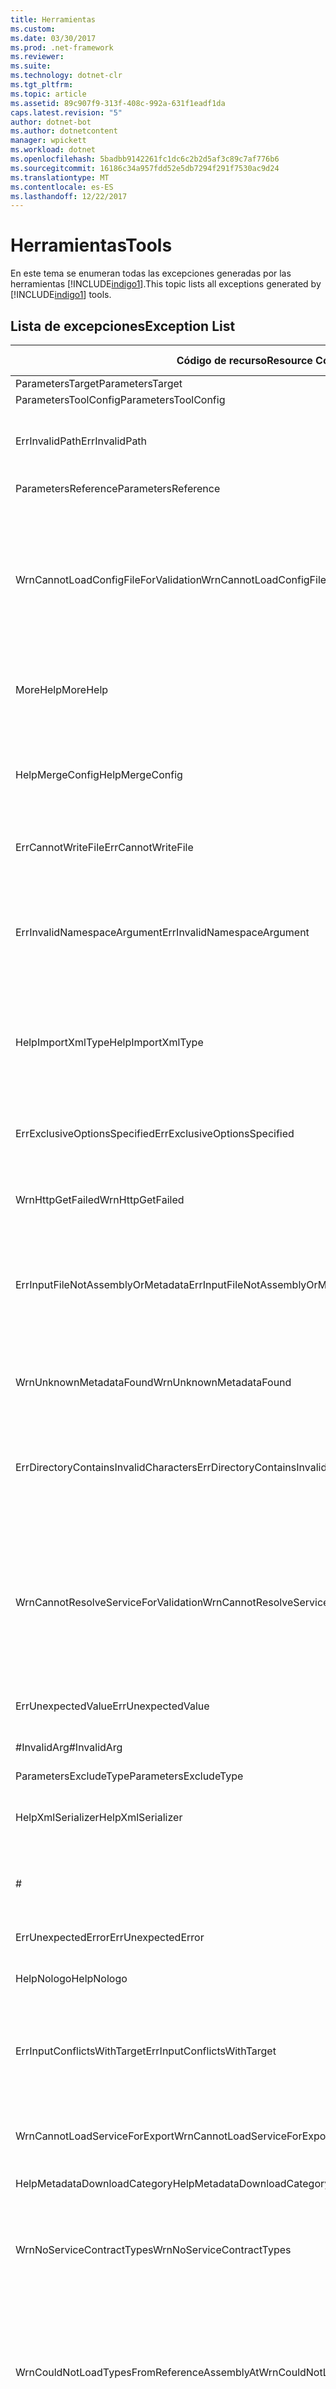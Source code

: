 ```yaml
---
title: Herramientas
ms.custom: 
ms.date: 03/30/2017
ms.prod: .net-framework
ms.reviewer: 
ms.suite: 
ms.technology: dotnet-clr
ms.tgt_pltfrm: 
ms.topic: article
ms.assetid: 89c907f9-313f-408c-992a-631f1eadf1da
caps.latest.revision: "5"
author: dotnet-bot
ms.author: dotnetcontent
manager: wpickett
ms.workload: dotnet
ms.openlocfilehash: 5badbb9142261fc1dc6c2b2d5af3c89c7af776b6
ms.sourcegitcommit: 16186c34a957fdd52e5db7294f291f7530ac9d24
ms.translationtype: MT
ms.contentlocale: es-ES
ms.lasthandoff: 12/22/2017
---
```

# <a name="tools"></a><span data-ttu-id="ecb5a-102">Herramientas</span><span class="sxs-lookup"><span data-stu-id="ecb5a-102">Tools</span></span>
<span data-ttu-id="ecb5a-103">En este tema se enumeran todas las excepciones generadas por las herramientas [!INCLUDE[indigo1](../../../../../includes/indigo1-md.md)].</span><span class="sxs-lookup"><span data-stu-id="ecb5a-103">This topic lists all exceptions generated by [!INCLUDE[indigo1](../../../../../includes/indigo1-md.md)] tools.</span></span>  
  
## <a name="exception-list"></a><span data-ttu-id="ecb5a-104">Lista de excepciones</span><span class="sxs-lookup"><span data-stu-id="ecb5a-104">Exception List</span></span>  
  
|<span data-ttu-id="ecb5a-105">Código de recurso</span><span class="sxs-lookup"><span data-stu-id="ecb5a-105">Resource Code</span></span>|<span data-ttu-id="ecb5a-106">Cadena de recurso</span><span class="sxs-lookup"><span data-stu-id="ecb5a-106">Resource String</span></span>|  
|-------------------|---------------------|  
|<span data-ttu-id="ecb5a-107">ParametersTarget</span><span class="sxs-lookup"><span data-stu-id="ecb5a-107">ParametersTarget</span></span>|<span data-ttu-id="ecb5a-108">\<enum ></span><span class="sxs-lookup"><span data-stu-id="ecb5a-108">\<enum></span></span>|  
|<span data-ttu-id="ecb5a-109">ParametersToolConfig</span><span class="sxs-lookup"><span data-stu-id="ecb5a-109">ParametersToolConfig</span></span>|<span data-ttu-id="ecb5a-110">\<configFile ></span><span class="sxs-lookup"><span data-stu-id="ecb5a-110">\<configFile></span></span>|  
|<span data-ttu-id="ecb5a-111">ErrInvalidPath</span><span class="sxs-lookup"><span data-stu-id="ecb5a-111">ErrInvalidPath</span></span>|<span data-ttu-id="ecb5a-112">La ruta de acceso especificada no es válida.</span><span class="sxs-lookup"><span data-stu-id="ecb5a-112">The specified is an invalid path.</span></span> <span data-ttu-id="ecb5a-113">Compruebe el argumento especificado.</span><span class="sxs-lookup"><span data-stu-id="ecb5a-113">Check the specified argument.</span></span>|  
|<span data-ttu-id="ecb5a-114">ParametersReference</span><span class="sxs-lookup"><span data-stu-id="ecb5a-114">ParametersReference</span></span>|<span data-ttu-id="ecb5a-115">\<ruta de acceso de archivo ></span><span class="sxs-lookup"><span data-stu-id="ecb5a-115">\<file path></span></span>|  
|<span data-ttu-id="ecb5a-116">WrnCannotLoadConfigFileForValidation</span><span class="sxs-lookup"><span data-stu-id="ecb5a-116">WrnCannotLoadConfigFileForValidation</span></span>|<span data-ttu-id="ecb5a-117">Se ha producido un error durante el procesamiento del archivo de configuración cargado de la ubicación especificada.</span><span class="sxs-lookup"><span data-stu-id="ecb5a-117">An error occurred while processing the configuration file loaded from the specified location.</span></span> <span data-ttu-id="ecb5a-118">No se pueden validar los servicios que se definen en este archivo de configuración.</span><span class="sxs-lookup"><span data-stu-id="ecb5a-118">Services that are defined in this configuration file cannot be validated.</span></span>|  
|<span data-ttu-id="ecb5a-119">MoreHelp</span><span class="sxs-lookup"><span data-stu-id="ecb5a-119">MoreHelp</span></span>|<span data-ttu-id="ecb5a-120">Para más ayuda, escriba "svcutil" con los argumentos especificados.</span><span class="sxs-lookup"><span data-stu-id="ecb5a-120">For more help, type "svcutil" with the specified arguments.</span></span>|  
|<span data-ttu-id="ecb5a-121">HelpMergeConfig</span><span class="sxs-lookup"><span data-stu-id="ecb5a-121">HelpMergeConfig</span></span>|<span data-ttu-id="ecb5a-122">Provoca que la configuración generada se fusione con un archivo existente en lugar de sobrescribir el archivo existente.</span><span class="sxs-lookup"><span data-stu-id="ecb5a-122">Causes the generated configuration to be merged into an existing file instead of overwriting the existing file.</span></span>|  
|<span data-ttu-id="ecb5a-123">ErrCannotWriteFile</span><span class="sxs-lookup"><span data-stu-id="ecb5a-123">ErrCannotWriteFile</span></span>|<span data-ttu-id="ecb5a-124">No puede escribir en un archivo de salida.</span><span class="sxs-lookup"><span data-stu-id="ecb5a-124">Cannot write to an output file.</span></span>|  
|<span data-ttu-id="ecb5a-125">ErrInvalidNamespaceArgument</span><span class="sxs-lookup"><span data-stu-id="ecb5a-125">ErrInvalidNamespaceArgument</span></span>|<span data-ttu-id="ecb5a-126">El valor no válido especificado se pasó a la opción especificada.</span><span class="sxs-lookup"><span data-stu-id="ecb5a-126">The specified invalid value was passed to the specified option.</span></span> <span data-ttu-id="ecb5a-127">Especifique un espacio de nombres de destino separado por comas y par de espacio de nombres de CLR.</span><span class="sxs-lookup"><span data-stu-id="ecb5a-127">Specify a comma-separated target namespace and CLR namespace pair.</span></span>|  
|<span data-ttu-id="ecb5a-128">HelpImportXmlType</span><span class="sxs-lookup"><span data-stu-id="ecb5a-128">HelpImportXmlType</span></span>|<span data-ttu-id="ecb5a-129">Configura el serializador DataContract para importar tipos que no son DataContract como tipos IXmlSerializable.</span><span class="sxs-lookup"><span data-stu-id="ecb5a-129">Configures the DataContract serializer to import non-DataContract types as IXmlSerializable types.</span></span>|  
|<span data-ttu-id="ecb5a-130">ErrExclusiveOptionsSpecified</span><span class="sxs-lookup"><span data-stu-id="ecb5a-130">ErrExclusiveOptionsSpecified</span></span>|<span data-ttu-id="ecb5a-131">No se puede utilizar la opción especificada cuando se ha especificado la otra opción especificada.</span><span class="sxs-lookup"><span data-stu-id="ecb5a-131">The specified option cannot be used when the other specified option has been specified.</span></span>|  
|<span data-ttu-id="ecb5a-132">WrnHttpGetFailed</span><span class="sxs-lookup"><span data-stu-id="ecb5a-132">WrnHttpGetFailed</span></span>|<span data-ttu-id="ecb5a-133">Error HTTP GET con el URI especificado.</span><span class="sxs-lookup"><span data-stu-id="ecb5a-133">HTTP GET Error with the specified URI.</span></span>|  
|<span data-ttu-id="ecb5a-134">ErrInputFileNotAssemblyOrMetadata</span><span class="sxs-lookup"><span data-stu-id="ecb5a-134">ErrInputFileNotAssemblyOrMetadata</span></span>|<span data-ttu-id="ecb5a-135">El archivo en la ubicación especificada leído a través del argumento de entrada especificado no parece ser un archivo de metadatos de XML o un ensamblado válido.</span><span class="sxs-lookup"><span data-stu-id="ecb5a-135">The file at the specified location read via the specified input argument does not appear to be an XML metadata file or a valid assembly.</span></span>|  
|<span data-ttu-id="ecb5a-136">WrnUnknownMetadataFound</span><span class="sxs-lookup"><span data-stu-id="ecb5a-136">WrnUnknownMetadataFound</span></span>|<span data-ttu-id="ecb5a-137">No puede guardar un documento de metadatos desconocido del tipo especificado.</span><span class="sxs-lookup"><span data-stu-id="ecb5a-137">Cannot save unrecognized metadata document of the specified type.</span></span>|  
|<span data-ttu-id="ecb5a-138">ErrDirectoryContainsInvalidCharacters</span><span class="sxs-lookup"><span data-stu-id="ecb5a-138">ErrDirectoryContainsInvalidCharacters</span></span>|<span data-ttu-id="ecb5a-139">El valor no válido especificado se pasó a la opción especificada.</span><span class="sxs-lookup"><span data-stu-id="ecb5a-139">The specified invalid value was passed to the specified option.</span></span> <span data-ttu-id="ecb5a-140">El carácter especificado no se permite en una ruta de acceso.</span><span class="sxs-lookup"><span data-stu-id="ecb5a-140">The specified character is not permitted in a path.</span></span>|  
|<span data-ttu-id="ecb5a-141">WrnCannotResolveServiceForValidation</span><span class="sxs-lookup"><span data-stu-id="ecb5a-141">WrnCannotResolveServiceForValidation</span></span>|<span data-ttu-id="ecb5a-142">No puede cargar un servicio con el configName especificado.</span><span class="sxs-lookup"><span data-stu-id="ecb5a-142">Unable to load a service with the specified configName.</span></span> <span data-ttu-id="ecb5a-143">Para validar un servicio, proporcione tanto el ensamblado que contiene el tipo de servicio como un ejecutable con la configuración para este servicio.</span><span class="sxs-lookup"><span data-stu-id="ecb5a-143">To validate a service, provide both the assembly that contains the service type and an executable with the configuration for this service.</span></span>|  
|<span data-ttu-id="ecb5a-144">ErrUnexpectedValue</span><span class="sxs-lookup"><span data-stu-id="ecb5a-144">ErrUnexpectedValue</span></span>|<span data-ttu-id="ecb5a-145">La opción especificada no soporta ningún valor.</span><span class="sxs-lookup"><span data-stu-id="ecb5a-145">The specified option does not support any values.</span></span>|  
|<span data-ttu-id="ecb5a-146">#InvalidArg</span><span class="sxs-lookup"><span data-stu-id="ecb5a-146">#InvalidArg</span></span>|<span data-ttu-id="ecb5a-147">Lo especificado contiene un argumento no válido.</span><span class="sxs-lookup"><span data-stu-id="ecb5a-147">The specified contains an invalid argument.</span></span>|  
|<span data-ttu-id="ecb5a-148">ParametersExcludeType</span><span class="sxs-lookup"><span data-stu-id="ecb5a-148">ParametersExcludeType</span></span>|<span data-ttu-id="ecb5a-149">\<type></span><span class="sxs-lookup"><span data-stu-id="ecb5a-149">\<type></span></span>|  
|<span data-ttu-id="ecb5a-150">HelpXmlSerializer</span><span class="sxs-lookup"><span data-stu-id="ecb5a-150">HelpXmlSerializer</span></span>|<span data-ttu-id="ecb5a-151">Genere tipos de datos que utilicen XmlSerializer para la serialización y deserialización.</span><span class="sxs-lookup"><span data-stu-id="ecb5a-151">Generate data types that use the XmlSerializer for serialization and deserialization.</span></span>|  
|#|---------------------------------------------------------------------------------------------------------------------=|  
|<span data-ttu-id="ecb5a-152">ErrUnexpectedError</span><span class="sxs-lookup"><span data-stu-id="ecb5a-152">ErrUnexpectedError</span></span>|<span data-ttu-id="ecb5a-153">Se produjo un error en la herramienta.</span><span class="sxs-lookup"><span data-stu-id="ecb5a-153">An error occurred in the tool.</span></span>|  
|<span data-ttu-id="ecb5a-154">HelpNologo</span><span class="sxs-lookup"><span data-stu-id="ecb5a-154">HelpNologo</span></span>|<span data-ttu-id="ecb5a-155">Se suprimen el mensaje del banner y el copyright.</span><span class="sxs-lookup"><span data-stu-id="ecb5a-155">The copyright and banner message is suppressed.</span></span>|  
|<span data-ttu-id="ecb5a-156">ErrInputConflictsWithTarget</span><span class="sxs-lookup"><span data-stu-id="ecb5a-156">ErrInputConflictsWithTarget</span></span>|<span data-ttu-id="ecb5a-157">El tipo de entrada leído de lo especificado no está soportado con la opción especificada establecida en el valor especificado.</span><span class="sxs-lookup"><span data-stu-id="ecb5a-157">The type of input read from the specified is not supported with the specified option set to the specified value.</span></span>|  
|<span data-ttu-id="ecb5a-158">WrnCannotLoadServiceForExport</span><span class="sxs-lookup"><span data-stu-id="ecb5a-158">WrnCannotLoadServiceForExport</span></span>|<span data-ttu-id="ecb5a-159">Se produjo un error al cargar el tipo de servicio que se va a exportar.</span><span class="sxs-lookup"><span data-stu-id="ecb5a-159">An error occurred while loading the service type to be exported.</span></span>|  
|<span data-ttu-id="ecb5a-160">HelpMetadataDownloadCategory</span><span class="sxs-lookup"><span data-stu-id="ecb5a-160">HelpMetadataDownloadCategory</span></span>|<span data-ttu-id="ecb5a-161">-= METADATA DOWNLOAD =-</span><span class="sxs-lookup"><span data-stu-id="ecb5a-161">-= METADATA DOWNLOAD =-</span></span>|  
|<span data-ttu-id="ecb5a-162">WrnNoServiceContractTypes</span><span class="sxs-lookup"><span data-stu-id="ecb5a-162">WrnNoServiceContractTypes</span></span>|<span data-ttu-id="ecb5a-163">No puede generar los tipos XmlSerializer para el ensamblado especificado.</span><span class="sxs-lookup"><span data-stu-id="ecb5a-163">Cannot generate XmlSerializer types for the specified assembly.</span></span> <span data-ttu-id="ecb5a-164">No se han encontrado tipos de contrato de servicios.</span><span class="sxs-lookup"><span data-stu-id="ecb5a-164">No service contract types were found.</span></span>|  
|<span data-ttu-id="ecb5a-165">WrnCouldNotLoadTypesFromReferenceAssemblyAt</span><span class="sxs-lookup"><span data-stu-id="ecb5a-165">WrnCouldNotLoadTypesFromReferenceAssemblyAt</span></span>|<span data-ttu-id="ecb5a-166">Se produjo un error al cargar tipos en un ensamblado que se cargó a partir de lo especificado.</span><span class="sxs-lookup"><span data-stu-id="ecb5a-166">An error occurred while loading types in an assembly that was loaded from the specified.</span></span> <span data-ttu-id="ecb5a-167">No se pueden cargar algunos tipos en el ensamblado y no están disponibles para la herramienta.</span><span class="sxs-lookup"><span data-stu-id="ecb5a-167">Some types in the assembly cannot be loaded and are unavailable to the tool.</span></span>|  
|<span data-ttu-id="ecb5a-168">ErrDirectoryPointsToAFile</span><span class="sxs-lookup"><span data-stu-id="ecb5a-168">ErrDirectoryPointsToAFile</span></span>|<span data-ttu-id="ecb5a-169">El valor no válido especificado se pasó a la opción especificada.</span><span class="sxs-lookup"><span data-stu-id="ecb5a-169">The specified invalid value was passed to the specified option.</span></span> <span data-ttu-id="ecb5a-170">El valor especificado es una ruta de acceso a un archivo.</span><span class="sxs-lookup"><span data-stu-id="ecb5a-170">The specified value is a path to a file.</span></span>|  
|<span data-ttu-id="ecb5a-171">Error</span><span class="sxs-lookup"><span data-stu-id="ecb5a-171">Error</span></span>|<span data-ttu-id="ecb5a-172">Error:</span><span class="sxs-lookup"><span data-stu-id="ecb5a-172">Error:</span></span>|  
|<span data-ttu-id="ecb5a-173">ErrDuplicateReferenceValues</span><span class="sxs-lookup"><span data-stu-id="ecb5a-173">ErrDuplicateReferenceValues</span></span>|<span data-ttu-id="ecb5a-174">El ensamblado especificado se cargó dos veces utilizando la opción especificada.</span><span class="sxs-lookup"><span data-stu-id="ecb5a-174">The specified assembly was loaded twice using the specified option.</span></span> <span data-ttu-id="ecb5a-175">Un ensamblado solo puede ser referencia una vez.</span><span class="sxs-lookup"><span data-stu-id="ecb5a-175">An assembly can only be reference once.</span></span>|  
|<span data-ttu-id="ecb5a-176">WrnNoXmlSerializerOperationBehavior</span><span class="sxs-lookup"><span data-stu-id="ecb5a-176">WrnNoXmlSerializerOperationBehavior</span></span>|<span data-ttu-id="ecb5a-177">No puede generar XmlSerializer para el ensamblado especificado.</span><span class="sxs-lookup"><span data-stu-id="ecb5a-177">Cannot generate XmlSerializer for the specified assembly.</span></span> <span data-ttu-id="ecb5a-178">Ningún contrato de servicios en el ensamblado se opera con XmlSerializerOperationBehavior.</span><span class="sxs-lookup"><span data-stu-id="ecb5a-178">No service contract in the assembly has an operation with XmlSerializerOperationBehavior.</span></span>|  
|<span data-ttu-id="ecb5a-179">ErrCannotCreateDirectory</span><span class="sxs-lookup"><span data-stu-id="ecb5a-179">ErrCannotCreateDirectory</span></span>|<span data-ttu-id="ecb5a-180">No puede crear el directorio especificado.</span><span class="sxs-lookup"><span data-stu-id="ecb5a-180">Cannot create the specified directory.</span></span>|  
|<span data-ttu-id="ecb5a-181">ErrCouldNotLoadTypesFromAssemblyAt</span><span class="sxs-lookup"><span data-stu-id="ecb5a-181">ErrCouldNotLoadTypesFromAssemblyAt</span></span>|<span data-ttu-id="ecb5a-182">No puede cargar ningún tipo en el ensamblado especificado.</span><span class="sxs-lookup"><span data-stu-id="ecb5a-182">Cannot load any types in the specified assembly.</span></span>|  
|<span data-ttu-id="ecb5a-183">ErrUnknownSwitch</span><span class="sxs-lookup"><span data-stu-id="ecb5a-183">ErrUnknownSwitch</span></span>|<span data-ttu-id="ecb5a-184">El modificador especificado es una opción desconocida.</span><span class="sxs-lookup"><span data-stu-id="ecb5a-184">The specified switch is an unrecognized option.</span></span>|  
|<span data-ttu-id="ecb5a-185">Logo</span><span class="sxs-lookup"><span data-stu-id="ecb5a-185">Logo</span></span>|<span data-ttu-id="ecb5a-186">El logotipo de la herramienta es "Microsoft ® Service Model Metadata Tool" con versión.</span><span class="sxs-lookup"><span data-stu-id="ecb5a-186">The logo of the tool is "Microsoft ® Service Model Metadata Tool" with version.</span></span>|  
|<span data-ttu-id="ecb5a-187">NoCodeWasGenerated</span><span class="sxs-lookup"><span data-stu-id="ecb5a-187">NoCodeWasGenerated</span></span>|<span data-ttu-id="ecb5a-188">No se generó ningún código.</span><span class="sxs-lookup"><span data-stu-id="ecb5a-188">No code was generated.</span></span><br /><br /> <span data-ttu-id="ecb5a-189">Si estaba intentando generar un cliente, esto podría ser porque los documentos de metadatos no contenían contratos válidos o servicios</span><span class="sxs-lookup"><span data-stu-id="ecb5a-189">If you were trying to generate a client, this could be because the metadata documents did not contain any valid contracts or services</span></span><br /><br /> <span data-ttu-id="ecb5a-190">o porque se descubrió que todos los contratos/servicios existían en ensamblados de referencia.</span><span class="sxs-lookup"><span data-stu-id="ecb5a-190">or because all contracts/services were discovered to exist in reference assemblies.</span></span> <span data-ttu-id="ecb5a-191">Compruebe que pasó todos los documentos de metadatos a la herramienta.</span><span class="sxs-lookup"><span data-stu-id="ecb5a-191">Verify that you passed all the metadata documents to the tool.</span></span>|  
|<span data-ttu-id="ecb5a-192">WrnUnableToLoadContractForSGen</span><span class="sxs-lookup"><span data-stu-id="ecb5a-192">WrnUnableToLoadContractForSGen</span></span>|<span data-ttu-id="ecb5a-193">Se produjo un error al cargar un tipo de contrato.</span><span class="sxs-lookup"><span data-stu-id="ecb5a-193">An error occurred while loading a contract type.</span></span> <span data-ttu-id="ecb5a-194">No puede generar el tipo XmlSerializer para este contrato.</span><span class="sxs-lookup"><span data-stu-id="ecb5a-194">Cannot generate the XmlSerializer type for this contract.</span></span> <span data-ttu-id="ecb5a-195">Se especifican el tipo y detalles.</span><span class="sxs-lookup"><span data-stu-id="ecb5a-195">The type and details are specified.</span></span>|  
|<span data-ttu-id="ecb5a-196">WrnOptionConflictsWithInput</span><span class="sxs-lookup"><span data-stu-id="ecb5a-196">WrnOptionConflictsWithInput</span></span>|<span data-ttu-id="ecb5a-197">La opción especificada no se puede utilizar con varios ensamblados de entrada.</span><span class="sxs-lookup"><span data-stu-id="ecb5a-197">The specified option cannot be used with multiple input assemblies.</span></span> <span data-ttu-id="ecb5a-198">Se omite la opción especificada.</span><span class="sxs-lookup"><span data-stu-id="ecb5a-198">The specified option is ignored.</span></span>|  
|<span data-ttu-id="ecb5a-199">ErrUnableToImportMetadata</span><span class="sxs-lookup"><span data-stu-id="ecb5a-199">ErrUnableToImportMetadata</span></span>|<span data-ttu-id="ecb5a-200">Se produjo un error crítico al intentar importar los metadatos.</span><span class="sxs-lookup"><span data-stu-id="ecb5a-200">A critical error occurred while attempting to import metadata.</span></span>|  
|<span data-ttu-id="ecb5a-201">ErrInvalidSerializer</span><span class="sxs-lookup"><span data-stu-id="ecb5a-201">ErrInvalidSerializer</span></span>|<span data-ttu-id="ecb5a-202">Un valor de serializador no válido se pasó a la opción especificada.</span><span class="sxs-lookup"><span data-stu-id="ecb5a-202">An invalid serializer value was passed to the specified option.</span></span> <span data-ttu-id="ecb5a-203">Se especifican los serializadores soportados.</span><span class="sxs-lookup"><span data-stu-id="ecb5a-203">The supported serializers are specified.</span></span>|  
|<span data-ttu-id="ecb5a-204">SavingDownloadedMetadata</span><span class="sxs-lookup"><span data-stu-id="ecb5a-204">SavingDownloadedMetadata</span></span>|<span data-ttu-id="ecb5a-205">Guardando los archivos de metadatos descargados...</span><span class="sxs-lookup"><span data-stu-id="ecb5a-205">Saving downloaded metadata files...</span></span>|  
|<span data-ttu-id="ecb5a-206">WrnNoConfigForServices</span><span class="sxs-lookup"><span data-stu-id="ecb5a-206">WrnNoConfigForServices</span></span>|<span data-ttu-id="ecb5a-207">Ninguno de los ensamblados pasados eran ejecutables con archivo de configuración o ninguno de los archivos de configuración contenía servicios con el nombre de configuración especificado.</span><span class="sxs-lookup"><span data-stu-id="ecb5a-207">None of the assemblies passed were executables with configuration file or none of the configuration files contained services with the specified configuration name.</span></span>|  
|<span data-ttu-id="ecb5a-208">ErrInputConflictsWithOption</span><span class="sxs-lookup"><span data-stu-id="ecb5a-208">ErrInputConflictsWithOption</span></span>|<span data-ttu-id="ecb5a-209">La entrada leída a partir de lo especificado no se puede utilizar con la opción especificada porque implica modos diferentes de operación de la herramienta.</span><span class="sxs-lookup"><span data-stu-id="ecb5a-209">The input read from the specified cannot be used with the specified option because they imply different modes of tool operation.</span></span>|  
|<span data-ttu-id="ecb5a-210">ErrUnableToExportEndpoints</span><span class="sxs-lookup"><span data-stu-id="ecb5a-210">ErrUnableToExportEndpoints</span></span>|<span data-ttu-id="ecb5a-211">Se produjo un error al exportar el tipo de servicio especificado.</span><span class="sxs-lookup"><span data-stu-id="ecb5a-211">An error occurred while exporting the specified service type.</span></span>|  
|<span data-ttu-id="ecb5a-212">ErrInputSchemaParseError</span><span class="sxs-lookup"><span data-stu-id="ecb5a-212">ErrInputSchemaParseError</span></span>|<span data-ttu-id="ecb5a-213">Se produjo un error de análisis del esquema XML al leer a partir de lo especificado.</span><span class="sxs-lookup"><span data-stu-id="ecb5a-213">An XML schema parsing error occurred while reading the specified.</span></span> <span data-ttu-id="ecb5a-214">Compruebe que el formato XML es correcto y válido.</span><span class="sxs-lookup"><span data-stu-id="ecb5a-214">Verify that the XML is both well-formed and valid.</span></span>|  
|<span data-ttu-id="ecb5a-215">ErrInputPolicyParseError</span><span class="sxs-lookup"><span data-stu-id="ecb5a-215">ErrInputPolicyParseError</span></span>|<span data-ttu-id="ecb5a-216">Se produjo un error de análisis de WS-Policy al leer a partir de lo especificado.</span><span class="sxs-lookup"><span data-stu-id="ecb5a-216">A WS-Policy parsing error occurred while reading the specified.</span></span> <span data-ttu-id="ecb5a-217">Compruebe que el formato XML es correcto y válido.</span><span class="sxs-lookup"><span data-stu-id="ecb5a-217">Verify that the XML is both well-formed and valid.</span></span>|  
|<span data-ttu-id="ecb5a-218">ErrUnableToLoadReferenceType</span><span class="sxs-lookup"><span data-stu-id="ecb5a-218">ErrUnableToLoadReferenceType</span></span>|<span data-ttu-id="ecb5a-219">Se produjo un error al cargar un tipo de contrato de referencia.</span><span class="sxs-lookup"><span data-stu-id="ecb5a-219">An error occurred while loading a referenced contract type.</span></span> <span data-ttu-id="ecb5a-220">Se ignora este tipo especificado.</span><span class="sxs-lookup"><span data-stu-id="ecb5a-220">This specified type is ignored.</span></span>|  
|<span data-ttu-id="ecb5a-221">WrnCannotLoadServiceForValidation</span><span class="sxs-lookup"><span data-stu-id="ecb5a-221">WrnCannotLoadServiceForValidation</span></span>|<span data-ttu-id="ecb5a-222">Se produjo un error al cargar el servicio a validar.</span><span class="sxs-lookup"><span data-stu-id="ecb5a-222">An error occurred while loading the service to be validated.</span></span> <span data-ttu-id="ecb5a-223">Se especifican el tipo y detalles.</span><span class="sxs-lookup"><span data-stu-id="ecb5a-223">The type and details are specified.</span></span>|  
|<span data-ttu-id="ecb5a-224">HelpCodeGenerationCategory</span><span class="sxs-lookup"><span data-stu-id="ecb5a-224">HelpCodeGenerationCategory</span></span>|<span data-ttu-id="ecb5a-225">-= CODE GENERATION =-</span><span class="sxs-lookup"><span data-stu-id="ecb5a-225">-= CODE GENERATION =-</span></span>|  
|<span data-ttu-id="ecb5a-226">RetreivingMetadataWithMexAndDisco</span><span class="sxs-lookup"><span data-stu-id="ecb5a-226">RetreivingMetadataWithMexAndDisco</span></span>|<span data-ttu-id="ecb5a-227">Intentando descargar los metadatos a partir de lo especificado utilizando intercambio de metadatos WS o DISCO.</span><span class="sxs-lookup"><span data-stu-id="ecb5a-227">Attempting to download metadata from the specified using WS-Metadata Exchange or DISCO.</span></span>|  
|<span data-ttu-id="ecb5a-228">ErrGeneralSchemaValidation</span><span class="sxs-lookup"><span data-stu-id="ecb5a-228">ErrGeneralSchemaValidation</span></span>|<span data-ttu-id="ecb5a-229">Se produjo un error al comprobar los esquemas XML que se generaron durante la exportación.</span><span class="sxs-lookup"><span data-stu-id="ecb5a-229">An error occurred while verifying XML schemas that were generated during export.</span></span>|  
|<span data-ttu-id="ecb5a-230">ParametersDirectory</span><span class="sxs-lookup"><span data-stu-id="ecb5a-230">ParametersDirectory</span></span>|<span data-ttu-id="ecb5a-231">\<directorio ></span><span class="sxs-lookup"><span data-stu-id="ecb5a-231">\<directory></span></span>|  
|<span data-ttu-id="ecb5a-232">ErrCannotLoadSpecifiedType</span><span class="sxs-lookup"><span data-stu-id="ecb5a-232">ErrCannotLoadSpecifiedType</span></span>|<span data-ttu-id="ecb5a-233">Ningún tipo se puede cargar para el valor especificado que se pasó a la opción especificada.</span><span class="sxs-lookup"><span data-stu-id="ecb5a-233">No type can be loaded for the specified value that was passed to the specified option.</span></span> <span data-ttu-id="ecb5a-234">Asegúrese de que el ensamblado al que pertenece este tipo se especifica utilizando la opción especificada.</span><span class="sxs-lookup"><span data-stu-id="ecb5a-234">Ensure that the assembly that this type belongs to is specified using the specified option.</span></span>|  
|<span data-ttu-id="ecb5a-235">ErrOptionModeConflict</span><span class="sxs-lookup"><span data-stu-id="ecb5a-235">ErrOptionModeConflict</span></span>|<span data-ttu-id="ecb5a-236">La opción especificada no se puede utilizar con la opción especificada porque implican tipos de salida diferentes.</span><span class="sxs-lookup"><span data-stu-id="ecb5a-236">The specified option cannot be used with the specified option because they imply different output types.</span></span>|  
|<span data-ttu-id="ecb5a-237">ErrIsNotAnAssembly</span><span class="sxs-lookup"><span data-stu-id="ecb5a-237">ErrIsNotAnAssembly</span></span>|<span data-ttu-id="ecb5a-238">No puede cargar lo especificado como un ensamblado.</span><span class="sxs-lookup"><span data-stu-id="ecb5a-238">Cannot load the specified as an assembly.</span></span> <span data-ttu-id="ecb5a-239">Compruebe que este archivo es un .NET ensamblado.</span><span class="sxs-lookup"><span data-stu-id="ecb5a-239">Verify that this file is a .NET assembly.</span></span>|  
|<span data-ttu-id="ecb5a-240">ErrInputConflictsWithMode</span><span class="sxs-lookup"><span data-stu-id="ecb5a-240">ErrInputConflictsWithMode</span></span>|<span data-ttu-id="ecb5a-241">La entrada leída a partir de lo especificado es incoherente con otras opciones.</span><span class="sxs-lookup"><span data-stu-id="ecb5a-241">The input read from the specified is inconsistent with other options.</span></span>|  
|<span data-ttu-id="ecb5a-242">ErrDuplicateValuePassedToTypeArg</span><span class="sxs-lookup"><span data-stu-id="ecb5a-242">ErrDuplicateValuePassedToTypeArg</span></span>|<span data-ttu-id="ecb5a-243">El valor especificado se pasó varias veces a la opción especificada.</span><span class="sxs-lookup"><span data-stu-id="ecb5a-243">The specified value was passed to the specified option multiple times.</span></span> <span data-ttu-id="ecb5a-244">Se puede especificar cada tipo solo una vez.</span><span class="sxs-lookup"><span data-stu-id="ecb5a-244">Each type can be specified only once.</span></span>|  
|<span data-ttu-id="ecb5a-245">ErrInputEPRFileParseError</span><span class="sxs-lookup"><span data-stu-id="ecb5a-245">ErrInputEPRFileParseError</span></span>|<span data-ttu-id="ecb5a-246">No puede leer la referencia del extremo a partir de lo especificado.</span><span class="sxs-lookup"><span data-stu-id="ecb5a-246">Cannot read the endpoint reference from the specified.</span></span> <span data-ttu-id="ecb5a-247">Compruebe que el formato XML es correcto y válido.</span><span class="sxs-lookup"><span data-stu-id="ecb5a-247">Verify that the XML is both well-formed and valid.</span></span>|  
|<span data-ttu-id="ecb5a-248">ErrCouldNotCreateCodeProvider</span><span class="sxs-lookup"><span data-stu-id="ecb5a-248">ErrCouldNotCreateCodeProvider</span></span>|<span data-ttu-id="ecb5a-249">Un proveedor de código no se puede crear para el valor especificado, que se pasó al /{1} el argumento.</span><span class="sxs-lookup"><span data-stu-id="ecb5a-249">A code provider cannot be created for the specified value, that was passed to the /{1} argument.</span></span> <span data-ttu-id="ecb5a-250">Compruebe que el proveedor de código se instala y configura correctamente.</span><span class="sxs-lookup"><span data-stu-id="ecb5a-250">Verify that the code provider is properly installed and configured.</span></span>|  
|<span data-ttu-id="ecb5a-251">ErrPathTooLongDirOnly</span><span class="sxs-lookup"><span data-stu-id="ecb5a-251">ErrPathTooLongDirOnly</span></span>|<span data-ttu-id="ecb5a-252">El resultante la ruta de acceso especificada es demasiado largo.</span><span class="sxs-lookup"><span data-stu-id="ecb5a-252">The resultant specified path is too long.</span></span> <span data-ttu-id="ecb5a-253">Revise el argumento especificado.</span><span class="sxs-lookup"><span data-stu-id="ecb5a-253">Review the specified argument.</span></span>|  
|<span data-ttu-id="ecb5a-254">HelpDataContractSerializer</span><span class="sxs-lookup"><span data-stu-id="ecb5a-254">HelpDataContractSerializer</span></span>|<span data-ttu-id="ecb5a-255">Genere tipos de datos que utilicen el serializador DataContract para la serialización y deserialización.</span><span class="sxs-lookup"><span data-stu-id="ecb5a-255">Generate data types that use the DataContract Serializer for serialization and deserialization.</span></span>|  
|<span data-ttu-id="ecb5a-256">ErrUnableToExportEndpoint</span><span class="sxs-lookup"><span data-stu-id="ecb5a-256">ErrUnableToExportEndpoint</span></span>|<span data-ttu-id="ecb5a-257">Se produjo un error al exportar el nombre de punto de conexión especificado en el espacio de nombres especificado en el tipo de servicio especificado situado en el archivo de configuración cargado para el ensamblado.</span><span class="sxs-lookup"><span data-stu-id="ecb5a-257">An error occurred while exporting the specified  endpoint name in the specified namespace in the specified  service type found in the configuration file loaded for the assembly.</span></span>|  
|<span data-ttu-id="ecb5a-258">HelpUsage1</span><span class="sxs-lookup"><span data-stu-id="ecb5a-258">HelpUsage1</span></span>|<span data-ttu-id="ecb5a-259">Muestra el uso de la Ayuda.</span><span class="sxs-lookup"><span data-stu-id="ecb5a-259">Displays help usage.</span></span>|  
|<span data-ttu-id="ecb5a-260">HelpUsage2</span><span class="sxs-lookup"><span data-stu-id="ecb5a-260">HelpUsage2</span></span>|<span data-ttu-id="ecb5a-261">Muestra el uso de la Ayuda.</span><span class="sxs-lookup"><span data-stu-id="ecb5a-261">Displays help usage.</span></span>|  
|<span data-ttu-id="ecb5a-262">HelpUsage3</span><span class="sxs-lookup"><span data-stu-id="ecb5a-262">HelpUsage3</span></span>|<span data-ttu-id="ecb5a-263">Muestra el uso de la Ayuda.</span><span class="sxs-lookup"><span data-stu-id="ecb5a-263">Displays help usage.</span></span>|  
|<span data-ttu-id="ecb5a-264">HelpUsage4</span><span class="sxs-lookup"><span data-stu-id="ecb5a-264">HelpUsage4</span></span>|<span data-ttu-id="ecb5a-265">Muestra el uso de la Ayuda.</span><span class="sxs-lookup"><span data-stu-id="ecb5a-265">Displays help usage.</span></span>|  
|<span data-ttu-id="ecb5a-266">HelpUsage5</span><span class="sxs-lookup"><span data-stu-id="ecb5a-266">HelpUsage5</span></span>|<span data-ttu-id="ecb5a-267">Muestra el uso de la Ayuda.</span><span class="sxs-lookup"><span data-stu-id="ecb5a-267">Displays help usage.</span></span>|  
|<span data-ttu-id="ecb5a-268">ErrDirectoryNotFound</span><span class="sxs-lookup"><span data-stu-id="ecb5a-268">ErrDirectoryNotFound</span></span>|<span data-ttu-id="ecb5a-269">No se puede encontrar el directorio especificado.</span><span class="sxs-lookup"><span data-stu-id="ecb5a-269">The specified directory cannot be found.</span></span> <span data-ttu-id="ecb5a-270">Compruebe que el directorio existe y que tiene los permisos adecuados para leerlo.</span><span class="sxs-lookup"><span data-stu-id="ecb5a-270">Verify that the directory exists and that you have the appropriate permissions to read it.</span></span>|  
|<span data-ttu-id="ecb5a-271">ErrUnableToLoadFile</span><span class="sxs-lookup"><span data-stu-id="ecb5a-271">ErrUnableToLoadFile</span></span>|<span data-ttu-id="ecb5a-272">No puede leer el archivo especificado.</span><span class="sxs-lookup"><span data-stu-id="ecb5a-272">Cannot read the specified file.</span></span>|  
|<span data-ttu-id="ecb5a-273">ErrNoFilesFound</span><span class="sxs-lookup"><span data-stu-id="ecb5a-273">ErrNoFilesFound</span></span>|<span data-ttu-id="ecb5a-274">La ruta de acceso de entrada especificada no parece hacer referencia a ningún archivo existente.</span><span class="sxs-lookup"><span data-stu-id="ecb5a-274">The specified input path does not appear to refer to any existing files.</span></span>|  
|<span data-ttu-id="ecb5a-275">ParametersConfig</span><span class="sxs-lookup"><span data-stu-id="ecb5a-275">ParametersConfig</span></span>|<span data-ttu-id="ecb5a-276">\<configFile ></span><span class="sxs-lookup"><span data-stu-id="ecb5a-276">\<configFile></span></span>|  
|<span data-ttu-id="ecb5a-277">ErrDirectoryInsteadOfFile</span><span class="sxs-lookup"><span data-stu-id="ecb5a-277">ErrDirectoryInsteadOfFile</span></span>|<span data-ttu-id="ecb5a-278">La ruta de acceso de entrada especificada parece ser un directorio.</span><span class="sxs-lookup"><span data-stu-id="ecb5a-278">The specified input path appears to be a directory.</span></span> <span data-ttu-id="ecb5a-279">La entrada debe ser direcciones URL o rutas de acceso de archivo.</span><span class="sxs-lookup"><span data-stu-id="ecb5a-279">Input must be either URLs or file paths.</span></span>|  
|<span data-ttu-id="ecb5a-280">HelpConfig</span><span class="sxs-lookup"><span data-stu-id="ecb5a-280">HelpConfig</span></span>|<span data-ttu-id="ecb5a-281">Indica a las herramientas que generen un archivo de configuración con el nombre proporcionado.</span><span class="sxs-lookup"><span data-stu-id="ecb5a-281">Instructs the tools to generate a configuration file with the name provided.</span></span> <span data-ttu-id="ecb5a-282">Valor predeterminado: output.config.</span><span class="sxs-lookup"><span data-stu-id="ecb5a-282">Default: output.config.</span></span>|  
|<span data-ttu-id="ecb5a-283">ErrSingleUseSwitch</span><span class="sxs-lookup"><span data-stu-id="ecb5a-283">ErrSingleUseSwitch</span></span>|<span data-ttu-id="ecb5a-284">No puede especificarse la opción especificada varias veces.</span><span class="sxs-lookup"><span data-stu-id="ecb5a-284">The specified option cannot be specified multiple times.</span></span>|  
|<span data-ttu-id="ecb5a-285">Advertencia</span><span class="sxs-lookup"><span data-stu-id="ecb5a-285">Warning</span></span>|<span data-ttu-id="ecb5a-286">Advertencia:</span><span class="sxs-lookup"><span data-stu-id="ecb5a-286">Warning:</span></span>|  
|<span data-ttu-id="ecb5a-287">WrnAmbiguousServiceConfig</span><span class="sxs-lookup"><span data-stu-id="ecb5a-287">WrnAmbiguousServiceConfig</span></span>|<span data-ttu-id="ecb5a-288">Se encontraron varias configuraciones de servicio con el nombre de configuración especificado, se especifican los ensamblados siguientes.</span><span class="sxs-lookup"><span data-stu-id="ecb5a-288">Multiple service configurations were found with the specified configuration name, the following assemblies are specified.</span></span>|  
|<span data-ttu-id="ecb5a-289">ErrInvalidInputPath</span><span class="sxs-lookup"><span data-stu-id="ecb5a-289">ErrInvalidInputPath</span></span>|<span data-ttu-id="ecb5a-290">La ruta de acceso de entrada especificada no parece hacer referencia a ningún archivo existente y no parece ser un URI válido.</span><span class="sxs-lookup"><span data-stu-id="ecb5a-290">The specified input path does not appear to refer to any existing files and does not appear to be a valid URI.</span></span>|  
|<span data-ttu-id="ecb5a-291">ErrUnableToLoadInputs</span><span class="sxs-lookup"><span data-stu-id="ecb5a-291">ErrUnableToLoadInputs</span></span>|<span data-ttu-id="ecb5a-292">Se produjo un error al leer los metadatos cargados.</span><span class="sxs-lookup"><span data-stu-id="ecb5a-292">An error occurred while reading the loaded metadata.</span></span>|  
|<span data-ttu-id="ecb5a-293">GeneratingSerializer</span><span class="sxs-lookup"><span data-stu-id="ecb5a-293">GeneratingSerializer</span></span>|<span data-ttu-id="ecb5a-294">Generando serializadores de XML...</span><span class="sxs-lookup"><span data-stu-id="ecb5a-294">Generating XML serializers...</span></span>|  
|<span data-ttu-id="ecb5a-295">HelpToolConfig</span><span class="sxs-lookup"><span data-stu-id="ecb5a-295">HelpToolConfig</span></span>|<span data-ttu-id="ecb5a-296">Archivo de configuración personalizado  que se utilizará en lugar del archivo de configuración.</span><span class="sxs-lookup"><span data-stu-id="ecb5a-296">Custom configuration file to use in place of the application configuration file.</span></span> <span data-ttu-id="ecb5a-297">Esto se puede utilizar para cambiar la configuración de los metadatos o registrar extensiones de configuración sin modificar el archivo de configuración de la herramienta.</span><span class="sxs-lookup"><span data-stu-id="ecb5a-297">This can be used to change the metadata configuration or register configuration extensions without altering the tool's configuration file.</span></span>|  
|<span data-ttu-id="ecb5a-298">ErrValidateInvalidUse</span><span class="sxs-lookup"><span data-stu-id="ecb5a-298">ErrValidateInvalidUse</span></span>|<span data-ttu-id="ecb5a-299">No puede utilizarse la opción especificada con la opción especificada.</span><span class="sxs-lookup"><span data-stu-id="ecb5a-299">The specified option cannot be used with the specified option.</span></span>|  
|<span data-ttu-id="ecb5a-300">WrnWSMExFailed</span><span class="sxs-lookup"><span data-stu-id="ecb5a-300">WrnWSMExFailed</span></span>|<span data-ttu-id="ecb5a-301">Error de intercambio de metadatos WS con el URI especificado.</span><span class="sxs-lookup"><span data-stu-id="ecb5a-301">WS-Metadata Exchange Error with the specified URI.</span></span>|  
|<span data-ttu-id="ecb5a-302">HelpNoconfig</span><span class="sxs-lookup"><span data-stu-id="ecb5a-302">HelpNoconfig</span></span>|<span data-ttu-id="ecb5a-303">No genere la configuración.</span><span class="sxs-lookup"><span data-stu-id="ecb5a-303">Do not generate configuration.</span></span>|  
|<span data-ttu-id="ecb5a-304">HelpCodeGenerationDescription</span><span class="sxs-lookup"><span data-stu-id="ecb5a-304">HelpCodeGenerationDescription</span></span>|<span data-ttu-id="ecb5a-305">Lo especificado puede generar contratos de servicios, clientes y tipos de datos a partir de documentos de metadatos.</span><span class="sxs-lookup"><span data-stu-id="ecb5a-305">The specified can generate service contracts, clients and data types from metadata documents.</span></span>|  
|<span data-ttu-id="ecb5a-306">HelpTargetMetadata</span><span class="sxs-lookup"><span data-stu-id="ecb5a-306">HelpTargetMetadata</span></span>|<span data-ttu-id="ecb5a-307">Metadatos de salida.</span><span class="sxs-lookup"><span data-stu-id="ecb5a-307">Output metadata.</span></span> <span data-ttu-id="ecb5a-308">Si la entrada es una dirección URL, Svcutil.exe guarda los metadatos en el disco y no genera el código.</span><span class="sxs-lookup"><span data-stu-id="ecb5a-308">If the input is a URL, Svcutil.exe saves the metadata to disk and does not generate code.</span></span> <span data-ttu-id="ecb5a-309">Si la entrada es uno o más ensamblados, Svcutil.exe genera los metadatos a partir de los tipos en los ensamblados.</span><span class="sxs-lookup"><span data-stu-id="ecb5a-309">If the input is one or more assemblies, Svcutil.exe generates metadata from types in the assemblies.</span></span>|  
|<span data-ttu-id="ecb5a-310">ErrAmbiguousOptionModeConflict</span><span class="sxs-lookup"><span data-stu-id="ecb5a-310">ErrAmbiguousOptionModeConflict</span></span>|<span data-ttu-id="ecb5a-311">La opción especificada entra en conflicto con otras opciones.</span><span class="sxs-lookup"><span data-stu-id="ecb5a-311">The specified option conflicts with other options.</span></span> <span data-ttu-id="ecb5a-312">Revise su uso de la herramienta.</span><span class="sxs-lookup"><span data-stu-id="ecb5a-312">Review your use of the tool.</span></span>|  
|<span data-ttu-id="ecb5a-313">ErrNotLanguageOrCodeDomType</span><span class="sxs-lookup"><span data-stu-id="ecb5a-313">ErrNotLanguageOrCodeDomType</span></span>|<span data-ttu-id="ecb5a-314">El valor especificado que se pasó al argumento especificado no representa un lenguaje definido y no se puede cargar como un tipo CLR totalmente certificado.</span><span class="sxs-lookup"><span data-stu-id="ecb5a-314">The specified value that was passed to the specified argument does not represent a defined language and it cannot be loaded as a fully-qualified CLR type.</span></span>|  
|<span data-ttu-id="ecb5a-315">ErrUnableToUniquifyFilename</span><span class="sxs-lookup"><span data-stu-id="ecb5a-315">ErrUnableToUniquifyFilename</span></span>|<span data-ttu-id="ecb5a-316">No puede crear el nombre de archivo de salida.</span><span class="sxs-lookup"><span data-stu-id="ecb5a-316">Cannot create output filename.</span></span> <span data-ttu-id="ecb5a-317">Se están creando demasiados archivos con el prefijo especificado.</span><span class="sxs-lookup"><span data-stu-id="ecb5a-317">Too many files are being created with the specified prefix.</span></span>|  
|<span data-ttu-id="ecb5a-318">ErrCannotCreateFile</span><span class="sxs-lookup"><span data-stu-id="ecb5a-318">ErrCannotCreateFile</span></span>|<span data-ttu-id="ecb5a-319">No puede crear el archivo de salida especificado.</span><span class="sxs-lookup"><span data-stu-id="ecb5a-319">Cannot create the specified output file.</span></span>|  
|<span data-ttu-id="ecb5a-320">ErrExpectedValue</span><span class="sxs-lookup"><span data-stu-id="ecb5a-320">ErrExpectedValue</span></span>|<span data-ttu-id="ecb5a-321">La opción especificada requiere que se especifique un valor.</span><span class="sxs-lookup"><span data-stu-id="ecb5a-321">The specified option requires that a value be specified.</span></span>|  
|<span data-ttu-id="ecb5a-322">ErrCannotDisambiguateSpecifiedTypes</span><span class="sxs-lookup"><span data-stu-id="ecb5a-322">ErrCannotDisambiguateSpecifiedTypes</span></span>|<span data-ttu-id="ecb5a-323">Más de un tipo con el mismo nombre existe en el conjunto de ensamblados de referencia.</span><span class="sxs-lookup"><span data-stu-id="ecb5a-323">More than one type with the same name exists in the set of referenced assemblies.</span></span> <span data-ttu-id="ecb5a-324">Utilice nombres totalmente certificados de ensamblado para distinguir entre los tipos especificados para la opción especificada.</span><span class="sxs-lookup"><span data-stu-id="ecb5a-324">Use assembly-qualified names to distinguish between the specified types for the specified option.</span></span>|  
|<span data-ttu-id="ecb5a-325">RetreivingMetadataWithMexOnly</span><span class="sxs-lookup"><span data-stu-id="ecb5a-325">RetreivingMetadataWithMexOnly</span></span>|<span data-ttu-id="ecb5a-326">Intentando descargar los metadatos a partir de la ubicación especificada utilizando intercambio de metadatos WS o DISCO.</span><span class="sxs-lookup"><span data-stu-id="ecb5a-326">Attempting to download metadata from the specified location using WS-Metadata Exchange.</span></span> <span data-ttu-id="ecb5a-327">Esta dirección URL no soporta DISCO.</span><span class="sxs-lookup"><span data-stu-id="ecb5a-327">This URL does not support DISCO.</span></span>|  
|<span data-ttu-id="ecb5a-328">ErrInvalidTarget</span><span class="sxs-lookup"><span data-stu-id="ecb5a-328">ErrInvalidTarget</span></span>|<span data-ttu-id="ecb5a-329">El destino especificado no es válido cuando se especifica utilizando la opción especificada.</span><span class="sxs-lookup"><span data-stu-id="ecb5a-329">The specified target is invalid when specified using the specified option.</span></span> <span data-ttu-id="ecb5a-330">Se especifican los destinos soportados.</span><span class="sxs-lookup"><span data-stu-id="ecb5a-330">The supported targets are specified.</span></span>|  
|<span data-ttu-id="ecb5a-331">ErrPathTooLong</span><span class="sxs-lookup"><span data-stu-id="ecb5a-331">ErrPathTooLong</span></span>|<span data-ttu-id="ecb5a-332">La ruta de acceso resultante es demasiado larga.</span><span class="sxs-lookup"><span data-stu-id="ecb5a-332">The resultant path is too long.</span></span> <span data-ttu-id="ecb5a-333">Revise los argumentos especificados.</span><span class="sxs-lookup"><span data-stu-id="ecb5a-333">Review the specified arguments.</span></span>|  
|<span data-ttu-id="ecb5a-334">HelpCommonOptionsCategory</span><span class="sxs-lookup"><span data-stu-id="ecb5a-334">HelpCommonOptionsCategory</span></span>|<span data-ttu-id="ecb5a-335">-= COMMON OPTIONS =-</span><span class="sxs-lookup"><span data-stu-id="ecb5a-335">-= COMMON OPTIONS =-</span></span>|  
|<span data-ttu-id="ecb5a-336">ParametersServiceName</span><span class="sxs-lookup"><span data-stu-id="ecb5a-336">ParametersServiceName</span></span>|<span data-ttu-id="ecb5a-337">\<serviceConfigName ></span><span class="sxs-lookup"><span data-stu-id="ecb5a-337">\<serviceConfigName></span></span>|  
|<span data-ttu-id="ecb5a-338">ErrNoValidInputFilesSpecified</span><span class="sxs-lookup"><span data-stu-id="ecb5a-338">ErrNoValidInputFilesSpecified</span></span>|<span data-ttu-id="ecb5a-339">No se especificaron archivos de entrada válidos.</span><span class="sxs-lookup"><span data-stu-id="ecb5a-339">No valid input files specified.</span></span> <span data-ttu-id="ecb5a-340">Especifique documentos de metadatos o archivos de ensamblado.</span><span class="sxs-lookup"><span data-stu-id="ecb5a-340">Specify either metadata documents or assembly files.</span></span>|  
|<span data-ttu-id="ecb5a-341">ParametersLanguage</span><span class="sxs-lookup"><span data-stu-id="ecb5a-341">ParametersLanguage</span></span>|<span data-ttu-id="ecb5a-342">\<idioma ></span><span class="sxs-lookup"><span data-stu-id="ecb5a-342">\<language></span></span>|  
|<span data-ttu-id="ecb5a-343">ErrUnableToLoadMetadataDocument</span><span class="sxs-lookup"><span data-stu-id="ecb5a-343">ErrUnableToLoadMetadataDocument</span></span>|<span data-ttu-id="ecb5a-344">Se produjo un error al leer los metadatos a partir de uno de los documentos cargados.</span><span class="sxs-lookup"><span data-stu-id="ecb5a-344">An error occurred while reading the metadata from one of the loaded documents.</span></span> <span data-ttu-id="ecb5a-345">Se especifica el identificador del documento.</span><span class="sxs-lookup"><span data-stu-id="ecb5a-345">The document identifier is specified.</span></span>|  
|<span data-ttu-id="ecb5a-346">ErrConflictingInputs</span><span class="sxs-lookup"><span data-stu-id="ecb5a-346">ErrConflictingInputs</span></span>|<span data-ttu-id="ecb5a-347">El argumento de entrada especificado está en conflicto con lo especificado porque implican modos diferentes de operación de la herramienta.</span><span class="sxs-lookup"><span data-stu-id="ecb5a-347">The specified input argument conflicts with specified because they imply different modes of tool operation.</span></span>|  
|<span data-ttu-id="ecb5a-348">WrnUnableToLoadContractForValidation</span><span class="sxs-lookup"><span data-stu-id="ecb5a-348">WrnUnableToLoadContractForValidation</span></span>|<span data-ttu-id="ecb5a-349">Se produjo un error al cargar un tipo de contrato.</span><span class="sxs-lookup"><span data-stu-id="ecb5a-349">An error occurred while loading a contract type.</span></span> <span data-ttu-id="ecb5a-350">Se especifican el tipo y detalles.</span><span class="sxs-lookup"><span data-stu-id="ecb5a-350">The type and details are specified.</span></span>|  
|<span data-ttu-id="ecb5a-351">WrnAttributeReflectionErrors</span><span class="sxs-lookup"><span data-stu-id="ecb5a-351">WrnAttributeReflectionErrors</span></span>|<span data-ttu-id="ecb5a-352">Se produjo un error en la reflexión de atributo para algunos de los tipos en el ensamblado que se cargaron a partir de lo especificado.</span><span class="sxs-lookup"><span data-stu-id="ecb5a-352">Attribute reflection failed for some of the types in the assembly that were loaded from the specified.</span></span> <span data-ttu-id="ecb5a-353">Compruebe que este ensamblado se pueda cargar desde esta ubicación con los privilegios de seguridad correctos.</span><span class="sxs-lookup"><span data-stu-id="ecb5a-353">Verify that this assembly can be loaded from this location with the right security privileges.</span></span>|  
|<span data-ttu-id="ecb5a-354">HelpMetadataExportCategory</span><span class="sxs-lookup"><span data-stu-id="ecb5a-354">HelpMetadataExportCategory</span></span>|<span data-ttu-id="ecb5a-355">-= METADATA EXPORT =-</span><span class="sxs-lookup"><span data-stu-id="ecb5a-355">-= METADATA EXPORT =-</span></span>|  
|<span data-ttu-id="ecb5a-356">HelpValidationCategory</span><span class="sxs-lookup"><span data-stu-id="ecb5a-356">HelpValidationCategory</span></span>|<span data-ttu-id="ecb5a-357">-= SERVICE VALIDATION =-</span><span class="sxs-lookup"><span data-stu-id="ecb5a-357">-= SERVICE VALIDATION =-</span></span>|  
|<span data-ttu-id="ecb5a-358">ValidationError</span><span class="sxs-lookup"><span data-stu-id="ecb5a-358">ValidationError</span></span>|<span data-ttu-id="ecb5a-359">Error de validación:</span><span class="sxs-lookup"><span data-stu-id="ecb5a-359">Validation Error:</span></span>|  
|<span data-ttu-id="ecb5a-360">GeneratingFiles</span><span class="sxs-lookup"><span data-stu-id="ecb5a-360">GeneratingFiles</span></span>|<span data-ttu-id="ecb5a-361">Generando archivos…</span><span class="sxs-lookup"><span data-stu-id="ecb5a-361">Generating files...</span></span>|  
|<span data-ttu-id="ecb5a-362">ErrCannotSpecifyMultipleMappingsForNamespace</span><span class="sxs-lookup"><span data-stu-id="ecb5a-362">ErrCannotSpecifyMultipleMappingsForNamespace</span></span>|<span data-ttu-id="ecb5a-363">Un valor no válido especificado se pasó a la opción especificada.</span><span class="sxs-lookup"><span data-stu-id="ecb5a-363">An invalid value was passed to the specified option.</span></span> <span data-ttu-id="ecb5a-364">El espacio de nombres de destino especificado no puede estar asignado a varios espacios de nombres CLR como se ha especificado.</span><span class="sxs-lookup"><span data-stu-id="ecb5a-364">The specified target namespace cannot be mapped to multiple CLR namespaces as specified.</span></span>|  
|<span data-ttu-id="ecb5a-365">ErrCouldNotLoadReferenceAssemblyAt</span><span class="sxs-lookup"><span data-stu-id="ecb5a-365">ErrCouldNotLoadReferenceAssemblyAt</span></span>|<span data-ttu-id="ecb5a-366">No puede cargar el ensamblado de referencia especificado.</span><span class="sxs-lookup"><span data-stu-id="ecb5a-366">Cannot load the specified reference assembly.</span></span>|  
|<span data-ttu-id="ecb5a-367">ParametersOut</span><span class="sxs-lookup"><span data-stu-id="ecb5a-367">ParametersOut</span></span>|<span data-ttu-id="ecb5a-368">\<archivo ></span><span class="sxs-lookup"><span data-stu-id="ecb5a-368">\<file></span></span>|  
|<span data-ttu-id="ecb5a-369">NoCodeWasGeneratedSuggestDCOnly</span><span class="sxs-lookup"><span data-stu-id="ecb5a-369">NoCodeWasGeneratedSuggestDCOnly</span></span>|<span data-ttu-id="ecb5a-370">Para generar los contratos a partir de los esquemas, utilice la opción especificada.</span><span class="sxs-lookup"><span data-stu-id="ecb5a-370">To generate contracts from the schemas, use the specified option.</span></span>|  
|<span data-ttu-id="ecb5a-371">ErrUnableToLoadInputConfig</span><span class="sxs-lookup"><span data-stu-id="ecb5a-371">ErrUnableToLoadInputConfig</span></span>|<span data-ttu-id="ecb5a-372">No puede cargar el archivo de configuración especificado.</span><span class="sxs-lookup"><span data-stu-id="ecb5a-372">Cannot load the specified configuration file.</span></span>|  
|<span data-ttu-id="ecb5a-373">ErrUnexpectedDelimiter</span><span class="sxs-lookup"><span data-stu-id="ecb5a-373">ErrUnexpectedDelimiter</span></span>|<span data-ttu-id="ecb5a-374">Un delimitador de argumentos no válido (':' o '=') no puede iniciar la opción.</span><span class="sxs-lookup"><span data-stu-id="ecb5a-374">An invalid argument delimiter (':' or '=') cannot start the option.</span></span>|  
|<span data-ttu-id="ecb5a-375">ErrMergeConfigUsedWithoutConfig</span><span class="sxs-lookup"><span data-stu-id="ecb5a-375">ErrMergeConfigUsedWithoutConfig</span></span>|<span data-ttu-id="ecb5a-376">No puede utilizar la opción especificada sin especificar la otra opción especificada.</span><span class="sxs-lookup"><span data-stu-id="ecb5a-376">Cannot use the specified option without specifying the other specified option.</span></span>|  
|<span data-ttu-id="ecb5a-377">ErrUnableToExportContract</span><span class="sxs-lookup"><span data-stu-id="ecb5a-377">ErrUnableToExportContract</span></span>|<span data-ttu-id="ecb5a-378">Se produjo un error al exportar el contrato cargado del tipo especificado.</span><span class="sxs-lookup"><span data-stu-id="ecb5a-378">An error occurred while exporting the contract loaded from the specified type.</span></span>|  
|<span data-ttu-id="ecb5a-379">GeneratingMetadata</span><span class="sxs-lookup"><span data-stu-id="ecb5a-379">GeneratingMetadata</span></span>|<span data-ttu-id="ecb5a-380">Generando archivos de metadatos…</span><span class="sxs-lookup"><span data-stu-id="ecb5a-380">Generating metadata files...</span></span>|  
|<span data-ttu-id="ecb5a-381">ErrNotCodeDomType</span><span class="sxs-lookup"><span data-stu-id="ecb5a-381">ErrNotCodeDomType</span></span>|<span data-ttu-id="ecb5a-382">El tipo especificado que se pasó al argumento especificado no es de la clase derivada especificada.</span><span class="sxs-lookup"><span data-stu-id="ecb5a-382">The specified type that was passed to the specified argument is not of the specified derived class.</span></span>|  
|<span data-ttu-id="ecb5a-383">WrnNoTypeForServices</span><span class="sxs-lookup"><span data-stu-id="ecb5a-383">WrnNoTypeForServices</span></span>|<span data-ttu-id="ecb5a-384">Ninguno de los ensamblados que se pasaron contenían tipos de servicio con el nombre de configuración especificado.</span><span class="sxs-lookup"><span data-stu-id="ecb5a-384">None of the assemblies that were passed contained service types with the specified configuration name.</span></span>|  
|<span data-ttu-id="ecb5a-385">ErrAssemblyLoadFailed</span><span class="sxs-lookup"><span data-stu-id="ecb5a-385">ErrAssemblyLoadFailed</span></span>|<span data-ttu-id="ecb5a-386">No puede cargar el archivo especificado como un ensamblado.</span><span class="sxs-lookup"><span data-stu-id="ecb5a-386">Cannot load the specified file as an Assembly.</span></span> <span data-ttu-id="ecb5a-387">Compruebe los FusionLogs para obtener información detallada.</span><span class="sxs-lookup"><span data-stu-id="ecb5a-387">Check the FusionLogs for more Information.</span></span>|  
|<span data-ttu-id="ecb5a-388">NoMetadataWasGenerated</span><span class="sxs-lookup"><span data-stu-id="ecb5a-388">NoMetadataWasGenerated</span></span>|<span data-ttu-id="ecb5a-389">No se generó ningún archivo de metadatos.</span><span class="sxs-lookup"><span data-stu-id="ecb5a-389">No metadata files were generated.</span></span> <span data-ttu-id="ecb5a-390">No se exportó ningún contrato de servicios.</span><span class="sxs-lookup"><span data-stu-id="ecb5a-390">No service contracts were exported.</span></span><br /><br /> <span data-ttu-id="ecb5a-391">Para exportar un servicio, utilice la opción especificada.</span><span class="sxs-lookup"><span data-stu-id="ecb5a-391">To export a service, use the specified option.</span></span> <span data-ttu-id="ecb5a-392">Para exportar contratos de datos, especifique la opción.</span><span class="sxs-lookup"><span data-stu-id="ecb5a-392">To export data contracts, specify the option.</span></span>|  
|<span data-ttu-id="ecb5a-393">WrnCannotResolveServiceForExport</span><span class="sxs-lookup"><span data-stu-id="ecb5a-393">WrnCannotResolveServiceForExport</span></span>|<span data-ttu-id="ecb5a-394">No puede cargar un servicio con el configName especificado.</span><span class="sxs-lookup"><span data-stu-id="ecb5a-394">Unable to load a service with the specified configName.</span></span> <span data-ttu-id="ecb5a-395">Para exportar un servicio, proporcione el ensamblado que contiene el tipo de servicio y un ejecutable con la configuración para este servicio.</span><span class="sxs-lookup"><span data-stu-id="ecb5a-395">To export a service, provide the assembly that contains the service type and an executable with configuration for this service.</span></span>|  
|<span data-ttu-id="ecb5a-396">ParametersCollectionType</span><span class="sxs-lookup"><span data-stu-id="ecb5a-396">ParametersCollectionType</span></span>|<span data-ttu-id="ecb5a-397">\<type></span><span class="sxs-lookup"><span data-stu-id="ecb5a-397">\<type></span></span>|  
|<span data-ttu-id="ecb5a-398">ErrOptionConflictsWithTarget</span><span class="sxs-lookup"><span data-stu-id="ecb5a-398">ErrOptionConflictsWithTarget</span></span>|<span data-ttu-id="ecb5a-399">El uso de la opción especificada no está soportado con la opción especificada establecida en el valor especificado.</span><span class="sxs-lookup"><span data-stu-id="ecb5a-399">The use of the specified option is not supported with the specified option set to the specified value.</span></span>|  
|<span data-ttu-id="ecb5a-400">ErrCodegenError</span><span class="sxs-lookup"><span data-stu-id="ecb5a-400">ErrCodegenError</span></span>|<span data-ttu-id="ecb5a-401">Se produjo un error al generar código en el lenguaje especificado.</span><span class="sxs-lookup"><span data-stu-id="ecb5a-401">An error occurred while generating code in the specified language.</span></span><br /><br /> <span data-ttu-id="ecb5a-402">El lenguaje no soporta todos los elementos de código que se están generando.</span><span class="sxs-lookup"><span data-stu-id="ecb5a-402">The language does not support all the code elements being generated.</span></span> <span data-ttu-id="ecb5a-403">Se debería utilizar otro lenguaje.</span><span class="sxs-lookup"><span data-stu-id="ecb5a-403">Another language should be used.</span></span>|  
|<span data-ttu-id="ecb5a-404">ErrInputWsdlParseError</span><span class="sxs-lookup"><span data-stu-id="ecb5a-404">ErrInputWsdlParseError</span></span>|<span data-ttu-id="ecb5a-405">Se produjo un error de análisis de WSDL al leer lo especificado.</span><span class="sxs-lookup"><span data-stu-id="ecb5a-405">A WSDL parsing error occurred while reading the specified.</span></span> <span data-ttu-id="ecb5a-406">Compruebe que el formato XML es correcto y válido.</span><span class="sxs-lookup"><span data-stu-id="ecb5a-406">Verify that the XML is both well-formed and valid.</span></span>|  
|<span data-ttu-id="ecb5a-407">ErrCouldNotCreateInstance</span><span class="sxs-lookup"><span data-stu-id="ecb5a-407">ErrCouldNotCreateInstance</span></span>|<span data-ttu-id="ecb5a-408">No puede crear ninguna instancia del tipo especificado que se pasó al argumento especificado.</span><span class="sxs-lookup"><span data-stu-id="ecb5a-408">Cannot create an instance of the specified type that was passed to the specified argument.</span></span>|  
|<span data-ttu-id="ecb5a-409">ParametersNamespace</span><span class="sxs-lookup"><span data-stu-id="ecb5a-409">ParametersNamespace</span></span>|<span data-ttu-id="ecb5a-410">\<cadena, cadena ></span><span class="sxs-lookup"><span data-stu-id="ecb5a-410">\<string,string></span></span>|  
|<span data-ttu-id="ecb5a-411">HelpNostdlib</span><span class="sxs-lookup"><span data-stu-id="ecb5a-411">HelpNostdlib</span></span>|<span data-ttu-id="ecb5a-412">No hacer referencia a las bibliotecas estándares (de forma predeterminada se hace referencia a mscorlib.dll y system.servicemodel.dll.)</span><span class="sxs-lookup"><span data-stu-id="ecb5a-412">Do not reference standard libraries (By default mscorlib.dll and system.servicemodel.dll are referenced.)</span></span>|  
|<span data-ttu-id="ecb5a-413">WrnCannotLoadConfigFileForExport</span><span class="sxs-lookup"><span data-stu-id="ecb5a-413">WrnCannotLoadConfigFileForExport</span></span>|<span data-ttu-id="ecb5a-414">Se produjo un error durante el procesamiento del archivo de configuración que se cargó a partir de lo especificado.</span><span class="sxs-lookup"><span data-stu-id="ecb5a-414">An error occurred while processing the configuration file that was loaded from the specified.</span></span> <span data-ttu-id="ecb5a-415">No se pueden cargar los servicios que se definen en este archivo de configuración.</span><span class="sxs-lookup"><span data-stu-id="ecb5a-415">Services that are defined in this configuration file cannot be loaded.</span></span>|  
|<span data-ttu-id="ecb5a-416">WrnUnableToLoadContractForExport</span><span class="sxs-lookup"><span data-stu-id="ecb5a-416">WrnUnableToLoadContractForExport</span></span>|<span data-ttu-id="ecb5a-417">Se produjo un error al cargar un tipo de contrato.</span><span class="sxs-lookup"><span data-stu-id="ecb5a-417">An error occurred while loading a contract type.</span></span> <span data-ttu-id="ecb5a-418">No se puede exportar este tipo especificado.</span><span class="sxs-lookup"><span data-stu-id="ecb5a-418">This specified type cannot be exported.</span></span>|
